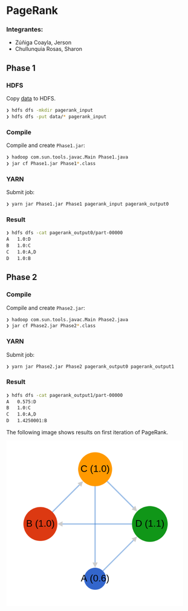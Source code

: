 # PageRank

### Integrantes:

- Zúñiga Coayla, Jerson
- Chullunquia Rosas, Sharon

## Phase 1

### HDFS

Copy [data](./data) to HDFS.

```sh
❯ hdfs dfs -mkdir pagerank_input
❯ hdfs dfs -put data/* pagerank_input
```

### Compile

Compile and create `Phase1.jar`:

```sh
❯ hadoop com.sun.tools.javac.Main Phase1.java
❯ jar cf Phase1.jar Phase1*.class
```

### YARN

Submit job:

```sh
❯ yarn jar Phase1.jar Phase1 pagerank_input pagerank_output0
```

### Result

```sh
❯ hdfs dfs -cat pagerank_output0/part-00000
A	1.0:D
B	1.0:C
C	1.0:A,D
D	1.0:B
```

## Phase 2

### Compile

Compile and create `Phase2.jar`:

```sh
❯ hadoop com.sun.tools.javac.Main Phase2.java
❯ jar cf Phase2.jar Phase2*.class
```

### YARN

Submit job:

```sh
❯ yarn jar Phase2.jar Phase2 pagerank_output0 pagerank_output1
```

### Result

```sh
❯ hdfs dfs -cat pagerank_output1/part-00000
A	0.575:D
B	1.0:C
C	1.0:A,D
D	1.4250001:B
```

The following image shows results on first iteration of PageRank.

![Nodes and weights on PR](./blob/result1.png)
